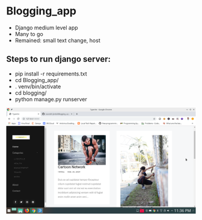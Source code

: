 # Blogging_app
* Django medium level app
* Many to go
* Remained: small text change, host 


## Steps to run django server:

* pip install -r requirements.txt
* cd Blogging_app/
* . venv/bin/activate
* cd blogging/
* python manage.py runserver 


![alt text](Screenshot.png)
